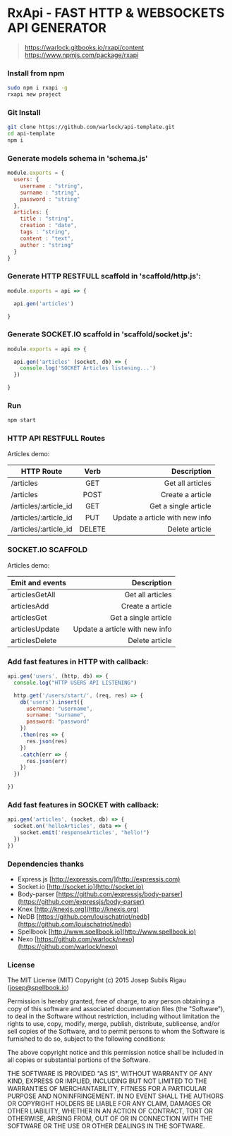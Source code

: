 # RxApi - FAST HTTP & WEBSOCKETS API GENERATOR
>
>https://warlock.gitbooks.io/rxapi/content
>https://www.npmjs.com/package/rxapi
>

### Install from npm
```sh
sudo npm i rxapi -g
rxapi new project
```

### Git Install
```sh
git clone https://github.com/warlock/api-template.git
cd api-template
npm i
```


### Generate models schema in 'schema.js'
```js
module.exports = {
  users: {
    username : "string",
    surname : "string",
    password : "string"
  },
  articles: {
    title : "string",
    creation : "date",
    tags : "string",
    content : "text",
    author : "string"
  }
}

```

### Generate HTTP RESTFULL scaffold in 'scaffold/http.js':
```js
module.exports = api => {

  api.gen('articles')

}
```

### Generate SOCKET.IO scaffold in 'scaffold/socket.js':
```js
module.exports = api => {

  api.gen('articles' (socket, db) => {
    console.log('SOCKET Articles listening...')
  })

}
```

### Run
```sh
npm start
```

### HTTP API RESTFULL Routes
Articles demo:

| HTTP Route             | Verb     | Description                    |
| ---------------------- |:--------:| ------------------------------:|
| /articles              |  GET     | Get all articles               |
| /articles              |  POST    | Create a article               |
| /articles/:article_id  |  GET     | Get a single article           |
| /articles/:article_id  |  PUT     | Update a article with new info |
| /articles/:article_id  |  DELETE  | Delete article                 |


### SOCKET.IO SCAFFOLD
Articles demo:

| Emit and events   | Description                    |
| ----------------- | ------------------------------:|
| articlesGetAll    | Get all articles               |
| articlesAdd       | Create a article               |
| articlesGet       | Get a single article           |
| articlesUpdate    | Update a article with new info |
| articlesDelete    | Delete article                 |

### Add fast features in HTTP with callback:
```js
api.gen('users', (http, db) => {
  console.log("HTTP USERS API LISTENING")

  http.get('/users/start/', (req, res) => {
    db('users').insert({
      username: "username",
      surname: "surname",
      password: "password"
    })
    .then(res => {
      res.json(res)
    })
    .catch(err => {
      res.json(err)
    })
  })

})
```

### Add fast features in SOCKET with callback:
```js
api.gen('articles', (socket, db) => {
  socket.on('helloArticles', data => {
    socket.emit('responseArticles', "hello!")
  })
})
```


### Dependencies thanks
- Express.js [http://expressjs.com/](http://expressjs.com)
- Socket.io [http://socket.io](http://socket.io)
- Body-parser [https://github.com/expressjs/body-parser](https://github.com/expressjs/body-parser)
- Knex [http://knexjs.org](http://knexjs.org)
- NeDB [https://github.com/louischatriot/nedb](https://github.com/louischatriot/nedb)
- Spellbook [http://www.spellbook.io](http://www.spellbook.io)
- Nexo [https://github.com/warlock/nexo](https://github.com/warlock/nexo)


### License

The MIT License (MIT) Copyright (c) 2015 Josep Subils Rigau (josep@spellbook.io)

Permission is hereby granted, free of charge, to any person obtaining a copy of this software and associated documentation files (the "Software"), to deal in the Software without restriction, including without limitation the rights to use, copy, modify, merge, publish, distribute, sublicense, and/or sell copies of the Software, and to permit persons to whom the Software is furnished to do so, subject to the following conditions:

The above copyright notice and this permission notice shall be included in all copies or substantial portions of the Software.

THE SOFTWARE IS PROVIDED "AS IS", WITHOUT WARRANTY OF ANY KIND, EXPRESS OR IMPLIED, INCLUDING BUT NOT LIMITED TO THE WARRANTIES OF MERCHANTABILITY, FITNESS FOR A PARTICULAR PURPOSE AND NONINFRINGEMENT. IN NO EVENT SHALL THE AUTHORS OR COPYRIGHT HOLDERS BE LIABLE FOR ANY CLAIM, DAMAGES OR OTHER LIABILITY, WHETHER IN AN ACTION OF CONTRACT, TORT OR OTHERWISE, ARISING FROM, OUT OF OR IN CONNECTION WITH THE SOFTWARE OR THE USE OR OTHER DEALINGS IN THE SOFTWARE.
